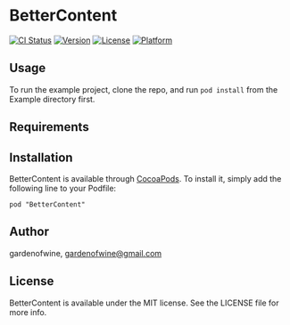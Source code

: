 # BetterContent

[![CI Status](http://img.shields.io/travis/gardenofwine/BetterContent.svg?style=flat)](https://travis-ci.org/gardenofwine/BetterContent)
[![Version](https://img.shields.io/cocoapods/v/BetterContent.svg?style=flat)](http://cocoadocs.org/docsets/BetterContent)
[![License](https://img.shields.io/cocoapods/l/BetterContent.svg?style=flat)](http://cocoadocs.org/docsets/BetterContent)
[![Platform](https://img.shields.io/cocoapods/p/BetterContent.svg?style=flat)](http://cocoadocs.org/docsets/BetterContent)

## Usage

To run the example project, clone the repo, and run `pod install` from the Example directory first.

## Requirements

## Installation

BetterContent is available through [CocoaPods](http://cocoapods.org). To install
it, simply add the following line to your Podfile:

    pod "BetterContent"

## Author

gardenofwine, gardenofwine@gmail.com

## License

BetterContent is available under the MIT license. See the LICENSE file for more info.

